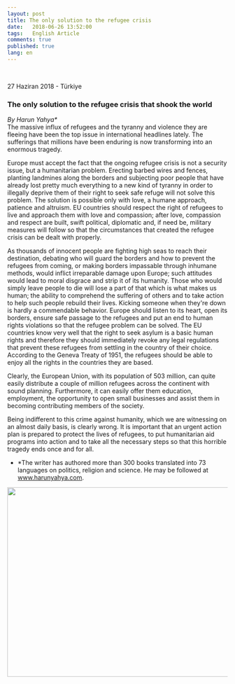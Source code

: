 ```yaml
---
layout: post
title: The only solution to the refugee crisis
date:   2018-06-26 13:52:00
tags:   English Article 
comments: true
published: true
lang: en
---
```

  
<br>
<script src="//cdnjs.cloudflare.com/ajax/libs/jquery/1.8.3/jquery.min.js"></script>

<style>
span {
    color:blue;
    cursor:pointer;
}
table {
    font-family: arial, sans-serif;
    border-collapse: collapse;
    width: 100%;
}

td, th {
    border: 1px solid #dddddd;
    text-align: left;
    padding: 8px;
}

tr:nth-child(even) {
    background-color: #dddddd;
}
</style>
<div class="teaser clearfix"></div>
<div id="Page1" class="page" style="display:none">
	{% include content_page1.html %}
</div>
 
<div class="teaser clearfix"></div>
<div id="Page2" class="page" style="display:none">
    	{% include content_page2.html %}
</div>
 
<div class="teaser clearfix"></div>
<div id="Page3" class="page" style="display:none">
    	{% include content_page3.html %}
</div>
 
<div class="teaser clearfix"></div>
<div id="Page4" class="page" style="display:none">
    	{% include content_page4.html %}
</div>
 
<div class="teaser clearfix"></div>
<div id="Page5" class="page" style="display:none">
    	{% include content_page5.html %}
</div>
 
<div class="teaser clearfix"></div>
<div id="Page6" class="page" style="display:none">
    	{% include content_page6.html %}
</div>
 
<div class="teaser clearfix"></div>
<div id="Page7" class="page" style="display:none">
    	{% include content_page7.html %}
</div>
 
<div class="teaser clearfix"></div>
<div id="Page8" class="page" style="display:none">
    	{% include content_page8.html %}
</div>
 
<div class="teaser clearfix"></div>
<div id="Page9" class="page" style="display:none">
    	{% include content_page9.html %}
</div>
 
<div class="teaser clearfix"></div>
<div id="Page10" class="page" style="display:none">
    	{% include content_page10.html %}
</div>
 
<div class="teaser clearfix"></div>
<div id="Page11" class="page" style="display:none">
    	{% include content_page11.html %}
</div>
 
<div class="teaser clearfix"></div>
<div id="Page12" class="page" style="display:none">
    	{% include content_page12.html %}
</div>

<div class="teaser clearfix"></div>
<div id="PageSpeech" class="page" style="display:none">
    	{% include text-to-speech.html %}
</div>

<p class="meta">27 Haziran 2018 - Türkiye</p>

### The only solution to the refugee crisis that shook the world

_By Harun Yahya*_
<br>
<i class="fas fa-paragraph fa-2x"></i> The massive influx of refugees and the tyranny and violence they are fleeing have been the top issue in international headlines lately. The sufferings that millions have been enduring is now transforming into an enormous tragedy.

Europe must accept the fact that the ongoing refugee crisis is not a security issue, but a humanitarian problem. Erecting barbed wires and fences, planting landmines along the borders and subjecting poor people that have already lost pretty much everything to a new kind of tyranny in order to illegally deprive them of their right to seek safe refuge will not solve this problem. The solution is possible only with love, a humane approach, patience and altruism. EU countries should respect the right of refugees to live and approach them with love and compassion; after love, compassion and respect are built, swift political, diplomatic and, if need be, military measures will follow so that the circumstances that created the refugee crisis can be dealt with properly. 

As thousands of innocent people are fighting high seas to reach their destination, debating who will guard the borders and how to prevent the refugees from coming, or making borders impassable through inhumane methods, would inflict irreparable damage upon Europe; such attitudes would lead to moral disgrace and strip it of its humanity. Those who would simply leave people to die will lose a part of that which is what makes us human; the ability to comprehend the suffering of others and to take action to help such people rebuild their lives. Kicking someone when they're down is hardly a commendable behavior. Europe should listen to its heart, open its borders, ensure safe passage to the refugees and put an end to human rights violations so that the refugee problem can be solved. The EU countries know very well that the right to seek asylum is a basic human rights and therefore they should immediately revoke any legal regulations that prevent these refugees from settling in the country of their choice. According to the Geneva Treaty of 1951, the refugees should be able to enjoy all the rights in the countries they are based.

Clearly, the European Union, with its population of 503 million, can quite easily distribute a couple of million refugees across the continent with sound planning. Furthermore, it can easily offer them education, employment, the opportunity to open small businesses and assist them in becoming contributing members of the society.

Being indifferent to this crime against humanity, which we are witnessing on an almost daily basis, is clearly wrong. It is important that an urgent action plan is prepared to protect the lives of refugees, to put humanitarian aid programs into action and to take all the necessary steps so that this horrible tragedy ends once and for all.



* *The writer has authored more than 300 books translated into 73 languages on politics, religion and science. He may be followed at www.harunyahya.com.


<img style="-webkit-user-select: none;cursor: zoom-in;" src="https://i2.wp.com/www.dunyahalleri.com/wp-content/uploads/2018/07/kaygilar.jpg?ssl=1" width="771" height="433">

